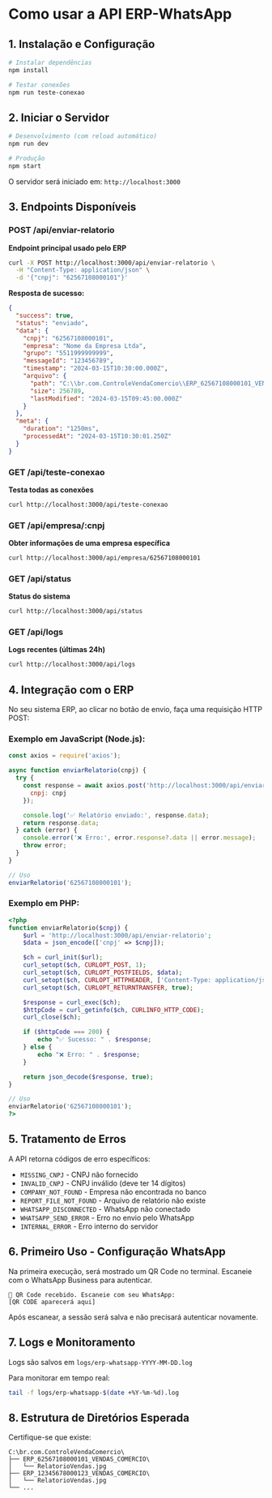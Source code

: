 # Como usar a API ERP-WhatsApp

## 1. Instalação e Configuração

```bash
# Instalar dependências
npm install

# Testar conexões
npm run teste-conexao
```

## 2. Iniciar o Servidor

```bash
# Desenvolvimento (com reload automático)
npm run dev

# Produção
npm start
```

O servidor será iniciado em: `http://localhost:3000`

## 3. Endpoints Disponíveis

### POST /api/enviar-relatorio

**Endpoint principal usado pelo ERP**

```bash
curl -X POST http://localhost:3000/api/enviar-relatorio \
  -H "Content-Type: application/json" \
  -d '{"cnpj": "62567108000101"}'
```

**Resposta de sucesso:**
```json
{
  "success": true,
  "status": "enviado",
  "data": {
    "cnpj": "62567108000101",
    "empresa": "Nome da Empresa Ltda",
    "grupo": "5511999999999",
    "messageId": "123456789",
    "timestamp": "2024-03-15T10:30:00.000Z",
    "arquivo": {
      "path": "C:\\br.com.ControleVendaComercio\\ERP_62567108000101_VENDAS_COMERCIO\\RelatorioVendas.jpg",
      "size": 256789,
      "lastModified": "2024-03-15T09:45:00.000Z"
    }
  },
  "meta": {
    "duration": "1250ms",
    "processedAt": "2024-03-15T10:30:01.250Z"
  }
}
```

### GET /api/teste-conexao

**Testa todas as conexões**

```bash
curl http://localhost:3000/api/teste-conexao
```

### GET /api/empresa/:cnpj

**Obter informações de uma empresa específica**

```bash
curl http://localhost:3000/api/empresa/62567108000101
```

### GET /api/status

**Status do sistema**

```bash
curl http://localhost:3000/api/status
```

### GET /api/logs

**Logs recentes (últimas 24h)**

```bash
curl http://localhost:3000/api/logs
```

## 4. Integração com o ERP

No seu sistema ERP, ao clicar no botão de envio, faça uma requisição HTTP POST:

### Exemplo em JavaScript (Node.js):
```javascript
const axios = require('axios');

async function enviarRelatorio(cnpj) {
  try {
    const response = await axios.post('http://localhost:3000/api/enviar-relatorio', {
      cnpj: cnpj
    });

    console.log('✅ Relatório enviado:', response.data);
    return response.data;
  } catch (error) {
    console.error('❌ Erro:', error.response?.data || error.message);
    throw error;
  }
}

// Uso
enviarRelatorio('62567108000101');
```

### Exemplo em PHP:
```php
<?php
function enviarRelatorio($cnpj) {
    $url = 'http://localhost:3000/api/enviar-relatorio';
    $data = json_encode(['cnpj' => $cnpj]);

    $ch = curl_init($url);
    curl_setopt($ch, CURLOPT_POST, 1);
    curl_setopt($ch, CURLOPT_POSTFIELDS, $data);
    curl_setopt($ch, CURLOPT_HTTPHEADER, ['Content-Type: application/json']);
    curl_setopt($ch, CURLOPT_RETURNTRANSFER, true);

    $response = curl_exec($ch);
    $httpCode = curl_getinfo($ch, CURLINFO_HTTP_CODE);
    curl_close($ch);

    if ($httpCode === 200) {
        echo "✅ Sucesso: " . $response;
    } else {
        echo "❌ Erro: " . $response;
    }

    return json_decode($response, true);
}

// Uso
enviarRelatorio('62567108000101');
?>
```

## 5. Tratamento de Erros

A API retorna códigos de erro específicos:

- `MISSING_CNPJ` - CNPJ não fornecido
- `INVALID_CNPJ` - CNPJ inválido (deve ter 14 dígitos)
- `COMPANY_NOT_FOUND` - Empresa não encontrada no banco
- `REPORT_FILE_NOT_FOUND` - Arquivo de relatório não existe
- `WHATSAPP_DISCONNECTED` - WhatsApp não conectado
- `WHATSAPP_SEND_ERROR` - Erro no envio pelo WhatsApp
- `INTERNAL_ERROR` - Erro interno do servidor

## 6. Primeiro Uso - Configuração WhatsApp

Na primeira execução, será mostrado um QR Code no terminal. Escaneie com o WhatsApp Business para autenticar.

```
📱 QR Code recebido. Escaneie com seu WhatsApp:
[QR CODE aparecerá aqui]
```

Após escanear, a sessão será salva e não precisará autenticar novamente.

## 7. Logs e Monitoramento

Logs são salvos em `logs/erp-whatsapp-YYYY-MM-DD.log`

Para monitorar em tempo real:
```bash
tail -f logs/erp-whatsapp-$(date +%Y-%m-%d).log
```

## 8. Estrutura de Diretórios Esperada

Certifique-se que existe:
```
C:\br.com.ControleVendaComercio\
├── ERP_62567108000101_VENDAS_COMERCIO\
│   └── RelatorioVendas.jpg
├── ERP_12345678000123_VENDAS_COMERCIO\
│   └── RelatorioVendas.jpg
└── ...
```